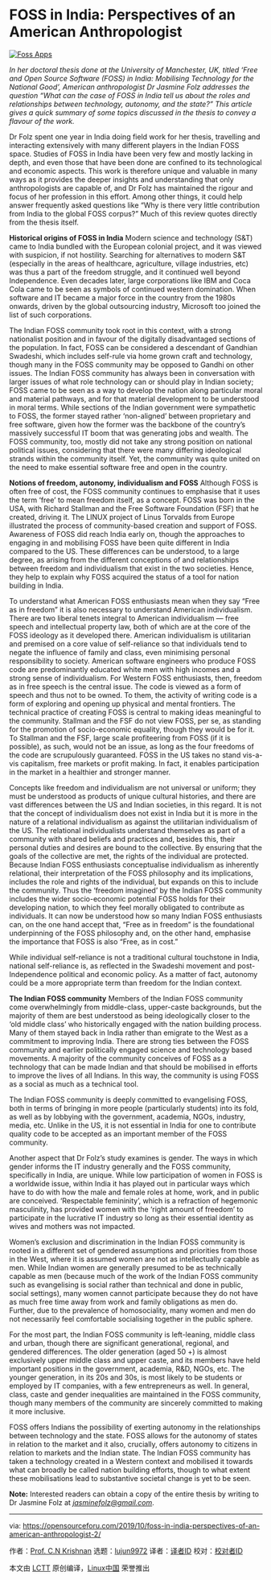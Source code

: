 [#]: collector: (lujun9972)
[#]: translator: ( )
[#]: reviewer: ( )
[#]: publisher: ( )
[#]: url: ( )
[#]: subject: (FOSS in India: Perspectives of an American Anthropologist)
[#]: via: (https://opensourceforu.com/2019/10/foss-in-india-perspectives-of-an-american-anthropologist-2/)
[#]: author: (Prof. C.N Krishnan https://opensourceforu.com/author/cn-krishnan/)

FOSS in India: Perspectives of an American Anthropologist
======

[![][1]][2]

_In her doctoral thesis done at the University of Manchester, UK, titled ‘Free and Open Source Software (FOSS) in India: Mobilising Technology for the National Good’, American anthropologist Dr Jasmine Folz addresses the question “What can the case of FOSS in India tell us about the roles and relationships between technology, autonomy, and the state?” This article gives a quick summary of some topics discussed in the thesis to convey a flavour of the work._

Dr Folz spent one year in India doing field work for her thesis, travelling and interacting extensively with many different players in the Indian FOSS space. Studies of FOSS in India have been very few and mostly lacking in depth, and even those that have been done are confined to its technological and economic aspects. This work is therefore unique and valuable in many ways as it provides the deeper insights and understanding that only anthropologists are capable of, and Dr Folz has maintained the rigour and focus of her profession in this effort. Among other things, it could help answer frequently asked questions like “Why is there very little contribution from India to the global FOSS corpus?” Much of this review quotes directly from the thesis itself.

**Historical origins of FOSS in India**
Modern science and technology (S&amp;T) came to India bundled with the European colonial project, and it was viewed with suspicion, if not hostility. Searching for alternatives to modern S&amp;T (especially in the areas of healthcare, agriculture, village industries, etc) was thus a part of the freedom struggle, and it continued well beyond Independence. Even decades later, large corporations like IBM and Coca Cola came to be seen as symbols of continued western domination. When software and IT became a major force in the country from the 1980s onwards, driven by the global outsourcing industry, Microsoft too joined the list of such corporations.

The Indian FOSS community took root in this context, with a strong nationalist position and in favour of the digitally disadvantaged sections of the population. In fact, FOSS can be considered a descendant of Gandhian Swadeshi, which includes self-rule via home grown craft and technology, though many in the FOSS community may be opposed to Gandhi on other issues. The Indian FOSS community has always been in conversation with larger issues of what role technology can or should play in Indian society; FOSS came to be seen as a way to develop the nation along particular moral and material pathways, and for that material development to be understood in moral terms.
While sections of the Indian government were sympathetic to FOSS, the former stayed rather ‘non-aligned’ between proprietary and free software, given how the former was the backbone of the country’s massively successful IT boom that was generating jobs and wealth. The FOSS community, too, mostly did not take any strong position on national political issues, considering that there were many differing ideological strands within the community itself. Yet, the community was quite united on the need to make essential software free and open in the country.

**Notions of freedom, autonomy, individualism and FOSS**
Although FOSS is often free of cost, the FOSS community continues to emphasise that it uses the term ‘free’ to mean freedom itself, as a concept. FOSS was born in the USA, with Richard Stallman and the Free Software Foundation (FSF) that he created, driving it. The LINUX project of Linus Torvalds from Europe illustrated the process of community-based creation and support of FOSS.
Awareness of FOSS did reach India early on, though the approaches to engaging in and mobilising FOSS have been quite different in India compared to the US. These differences can be understood, to a large degree, as arising from the different conceptions of and relationships between freedom and individualism that exist in the two societies. Hence, they help to explain why FOSS acquired the status of a tool for nation building in India.

To understand what American FOSS enthusiasts mean when they say “Free as in freedom” it is also necessary to understand American individualism. There are two liberal tenets integral to American individualism — free speech and intellectual property law, both of which are at the core of the FOSS ideology as it developed there. American individualism is utilitarian and premised on a core value of self-reliance so that individuals tend to negate the influence of family and class, even minimising personal responsibility to society. American software engineers who produce FOSS code are predominantly educated white men with high incomes and a strong sense of individualism.
For Western FOSS enthusiasts, then, freedom as in free speech is the central issue. The code is viewed as a form of speech and thus not to be owned. To them, the activity of writing code is a form of exploring and opening up physical and mental frontiers. The technical practice of creating FOSS is central to making ideas meaningful to the community. Stallman and the FSF do not view FOSS, per se, as standing for the promotion of socio-economic equality, though they would be for it. To Stallman and the FSF, large scale profiteering from FOSS (if it is possible), as such, would not be an issue, as long as the four freedoms of the code are scrupulously guaranteed. FOSS in the US takes no stand vis-a-vis capitalism, free markets or profit making. In fact, it enables participation in the market in a healthier and stronger manner.

Concepts like freedom and individualism are not universal or uniform; they must be understood as products of unique cultural histories, and there are vast differences between the US and Indian societies, in this regard. It is not that the concept of individualism does not exist in India but it is more in the nature of a relational individualism as against the utilitarian individualism of the US. The relational individualists understand themselves as part of a community with shared beliefs and practices and, besides this, their personal duties and desires are bound to the collective. By ensuring that the goals of the collective are met, the rights of the individual are protected. Because Indian FOSS enthusiasts conceptualise individualism as inherently relational, their interpretation of the FOSS philosophy and its implications, includes the role and rights of the individual, but expands on this to include the community. Thus the ‘freedom imagined’ by the Indian FOSS community includes the wider socio-economic potential FOSS holds for their developing nation, to which they feel morally obligated to contribute as individuals. It can now be understood how so many Indian FOSS enthusiasts can, on the one hand accept that, “Free as in freedom” is the foundational underpinning of the FOSS philosophy and, on the other hand, emphasise the importance that FOSS is also “Free, as in cost.”

While individual self-reliance is not a traditional cultural touchstone in India, national self-reliance is, as reflected in the Swadeshi movement and post-Independence political and economic policy. As a matter of fact, autonomy could be a more appropriate term than freedom for the Indian context.

**The Indian FOSS community**
Members of the Indian FOSS community come overwhelmingly from middle-class, upper-caste backgrounds, but the majority of them are best understood as being ideologically closer to the ‘old middle class’ who historically engaged with the nation building process. Many of them stayed back in India rather than emigrate to the West as a commitment to improving India. There are strong ties between the FOSS community and earlier politically engaged science and technology based movements. A majority of the community conceives of FOSS as a technology that can be made Indian and that should be mobilised in efforts to improve the lives of all Indians. In this way, the community is using FOSS as a social as much as a technical tool.

The Indian FOSS community is deeply committed to evangelising FOSS, both in terms of bringing in more people (particularly students) into its fold, as well as by lobbying with the government, academia, NGOs, industry, media, etc. Unlike in the US, it is not essential in India for one to contribute quality code to be accepted as an important member of the FOSS community.

Another aspect that Dr Folz’s study examines is gender. The ways in which gender informs the IT industry generally and the FOSS community, specifically in India, are unique. While low participation of women in FOSS is a worldwide issue, within India it has played out in particular ways which have to do with how the male and female roles at home, work, and in public are conceived. ‘Respectable femininity’, which is a refraction of hegemonic masculinity, has provided women with the ‘right amount of freedom’ to participate in the lucrative IT industry so long as their essential identity as wives and mothers was not impacted.

Women’s exclusion and discrimination in the Indian FOSS community is rooted in a different set of gendered assumptions and priorities from those in the West, where it is assumed women are not as intellectually capable as men. While Indian women are generally presumed to be as technically capable as men (because much of the work of the Indian FOSS community such as evangelising is social rather than technical and done in public, social settings), many women cannot participate because they do not have as much free time away from work and family obligations as men do. Further, due to the prevalence of homosociality, many women and men do not necessarily feel comfortable socialising together in the public sphere.

For the most part, the Indian FOSS community is left-leaning, middle class and urban, though there are significant generational, regional, and gendered differences. The older generation (aged 50 +) is almost exclusively upper middle class and upper caste, and its members have held important positions in the government, academia, R&amp;D, NGOs, etc. The younger generation, in its 20s and 30s, is most likely to be students or employed by IT companies, with a few entrepreneurs as well. In general, class, caste and gender inequalities are maintained in the FOSS community, though many members of the community are sincerely committed to making it more inclusive.

FOSS offers Indians the possibility of exerting autonomy in the relationships between technology and the state. FOSS allows for the autonomy of states in relation to the market and it also, crucially, offers autonomy to citizens in relation to markets and the Indian state. The Indian FOSS community has taken a technology created in a Western context and mobilised it towards what can broadly be called nation building efforts, though to what extent these mobilisations lead to substantive societal change is yet to be seen.

**Note:** Interested readers can obtain a copy of the entire thesis by writing to Dr Jasmine Folz at _[jasminefolz@gmail.com][3]_.

--------------------------------------------------------------------------------

via: https://opensourceforu.com/2019/10/foss-in-india-perspectives-of-an-american-anthropologist-2/

作者：[Prof. C.N Krishnan][a]
选题：[lujun9972][b]
译者：[译者ID](https://github.com/译者ID)
校对：[校对者ID](https://github.com/校对者ID)

本文由 [LCTT](https://github.com/LCTT/TranslateProject) 原创编译，[Linux中国](https://linux.cn/) 荣誉推出

[a]: https://opensourceforu.com/author/cn-krishnan/
[b]: https://github.com/lujun9972
[1]: https://i2.wp.com/opensourceforu.com/wp-content/uploads/2019/10/Foss-Apps.jpg?resize=696%2C396&ssl=1 (Foss Apps)
[2]: https://i2.wp.com/opensourceforu.com/wp-content/uploads/2019/10/Foss-Apps.jpg?fit=900%2C512&ssl=1
[3]: mailto:jasminefolz@gmail.com
